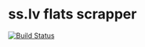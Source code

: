 # ss.lv flats scrapper
[![Build Status](https://travis-ci.org/oginskis/play-vo-flats.svg?branch=master)](https://travis-ci.org/oginskis/play-vo-flats.svg?branch=master)

